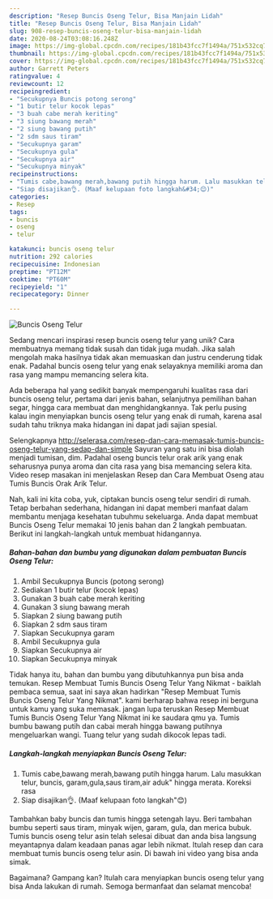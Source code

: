 ```yaml
---
description: "Resep Buncis Oseng Telur, Bisa Manjain Lidah"
title: "Resep Buncis Oseng Telur, Bisa Manjain Lidah"
slug: 908-resep-buncis-oseng-telur-bisa-manjain-lidah
date: 2020-08-24T03:08:16.248Z
image: https://img-global.cpcdn.com/recipes/181b43fcc7f1494a/751x532cq70/buncis-oseng-telur-foto-resep-utama.jpg
thumbnail: https://img-global.cpcdn.com/recipes/181b43fcc7f1494a/751x532cq70/buncis-oseng-telur-foto-resep-utama.jpg
cover: https://img-global.cpcdn.com/recipes/181b43fcc7f1494a/751x532cq70/buncis-oseng-telur-foto-resep-utama.jpg
author: Garrett Peters
ratingvalue: 4
reviewcount: 12
recipeingredient:
- "Secukupnya Buncis potong serong"
- "1 butir telur kocok lepas"
- "3 buah cabe merah keriting"
- "3 siung bawang merah"
- "2 siung bawang putih"
- "2 sdm saus tiram"
- "Secukupnya garam"
- "Secukupnya gula"
- "Secukupnya air"
- "Secukupnya minyak"
recipeinstructions:
- "Tumis cabe,bawang merah,bawang putih hingga harum. Lalu masukkan telur, buncis, garam,gula,saus tiram,air aduk&#34; hingga merata. Koreksi rasa"
- "Siap disajikan👌. (Maaf kelupaan foto langkah&#34;😊)"
categories:
- Resep
tags:
- buncis
- oseng
- telur

katakunci: buncis oseng telur 
nutrition: 292 calories
recipecuisine: Indonesian
preptime: "PT12M"
cooktime: "PT60M"
recipeyield: "1"
recipecategory: Dinner

---
```



![Buncis Oseng Telur](https://img-global.cpcdn.com/recipes/181b43fcc7f1494a/751x532cq70/buncis-oseng-telur-foto-resep-utama.jpg)

Sedang mencari inspirasi resep buncis oseng telur yang unik? Cara membuatnya memang tidak susah dan tidak juga mudah. Jika salah mengolah maka hasilnya tidak akan memuaskan dan justru cenderung tidak enak. Padahal buncis oseng telur yang enak selayaknya memiliki aroma dan rasa yang mampu memancing selera kita.

Ada beberapa hal yang sedikit banyak mempengaruhi kualitas rasa dari buncis oseng telur, pertama dari jenis bahan, selanjutnya pemilihan bahan segar, hingga cara membuat dan menghidangkannya. Tak perlu pusing kalau ingin menyiapkan buncis oseng telur yang enak di rumah, karena asal sudah tahu triknya maka hidangan ini dapat jadi sajian spesial.

Selengkapnya http://selerasa.com/resep-dan-cara-memasak-tumis-buncis-oseng-telur-yang-sedap-dan-simple Sayuran yang satu ini bisa diolah menjadi tumisan, dim. Padahal oseng buncis telur orak arik yang enak seharusnya punya aroma dan cita rasa yang bisa memancing selera kita. Video resep masakan ini menjelaskan Resep dan Cara Membuat Oseng atau Tumis Buncis Orak Arik Telur.


Nah, kali ini kita coba, yuk, ciptakan buncis oseng telur sendiri di rumah. Tetap berbahan sederhana, hidangan ini dapat memberi manfaat dalam membantu menjaga kesehatan tubuhmu sekeluarga. Anda dapat membuat Buncis Oseng Telur memakai 10 jenis bahan dan 2 langkah pembuatan. Berikut ini langkah-langkah untuk membuat hidangannya.

<!--inarticleads1-->

##### Bahan-bahan dan bumbu yang digunakan dalam pembuatan Buncis Oseng Telur:

1. Ambil Secukupnya Buncis (potong serong)
1. Sediakan 1 butir telur (kocok lepas)
1. Gunakan 3 buah cabe merah keriting
1. Gunakan 3 siung bawang merah
1. Siapkan 2 siung bawang putih
1. Siapkan 2 sdm saus tiram
1. Siapkan Secukupnya garam
1. Ambil Secukupnya gula
1. Siapkan Secukupnya air
1. Siapkan Secukupnya minyak


Tidak hanya itu, bahan dan bumbu yang dibutuhkannya pun bisa anda temukan. Resep Membuat Tumis Buncis Oseng Telur Yang Nikmat - baiklah pembaca semua, saat ini saya akan hadirkan &#34;Resep Membuat Tumis Buncis Oseng Telur Yang Nikmat&#34;. kami berharap bahwa resep ini berguna untuk kamu yang suka memasak. jangan lupa teruskan Resep Membuat Tumis Buncis Oseng Telur Yang Nikmat ini ke saudara qmu ya. Tumis bumbu bawang putih dan cabai merah hingga bawang putihnya mengeluarkan wangi. Tuang telur yang sudah dikocok lepas tadi. 

<!--inarticleads2-->

##### Langkah-langkah menyiapkan Buncis Oseng Telur:

1. Tumis cabe,bawang merah,bawang putih hingga harum. Lalu masukkan telur, buncis, garam,gula,saus tiram,air aduk&#34; hingga merata. Koreksi rasa
1. Siap disajikan👌. (Maaf kelupaan foto langkah&#34;😊)


Tambahkan baby buncis dan tumis hingga setengah layu. Beri tambahan bumbu seperti saus tiram, minyak wijen, garam, gula, dan merica bubuk. Tumis buncis oseng telur asin telah selesai dibuat dan anda bisa langsung meyantapnya dalam keadaan panas agar lebih nikmat. Itulah resep dan cara membuat tumis buncis oseng telur asin. Di bawah ini video yang bisa anda simak. 

Bagaimana? Gampang kan? Itulah cara menyiapkan buncis oseng telur yang bisa Anda lakukan di rumah. Semoga bermanfaat dan selamat mencoba!
